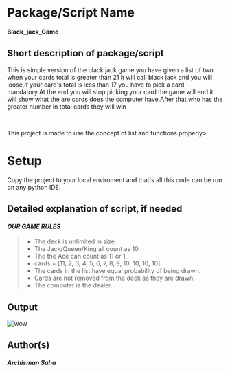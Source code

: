 # Package/Script Name
**Black_jack_Game**
## Short description of package/script

<p>This is simple version of the black jack game  you have given a list of two when your cards total is greater than 21 it will call black jack and you will loose,if your card's total is less than 17 you have to pick a card mandatory.At the end you will stop picking your card the game will end it will show what the are cards does the computer have.After that who has the greater number in total cards they will win</p> </br>

<p> This project is made to use the concept of list and functions properly></p>

# Setup
Copy the project to your local enviroment and that's all this code can be run on any python IDE.
## Detailed explanation of script, if needed

 #### _**OUR GAME RULES**_
 ><ul> 
 ><li> The deck is unlimited in size. </li>
 ><li> The Jack/Queen/King all count as 10.</li>
 ><li> The the Ace can count as 11 or 1.</li>
 ><li> cards = [11, 2, 3, 4, 5, 6, 7, 8, 9, 10, 10, 10, 10]</li>
 ><li> The cards in the list have equal probability of being drawn.</li>
 ><li> Cards are not removed from the deck as they are drawn.</li>
 ><li> The computer is the dealer.</li>
</ul>



## Output
![wow](https://github.com/prathimacode-hub/Awesome_Python_Scripts/blob/454a24fe369dacdaf32353230621b134f616bd98/PyGamesScripts/Black%20Jack%20Game/image/black_jack.PNG)

## Author(s)
##### _Archisman Saha_

